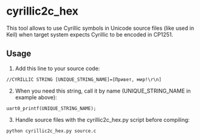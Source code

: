 # cyrillic2c_hex
This tool allows to use Cyrillic symbols in Unicode source files (like used in Keil) when target system expects Cyrillic to be encoded in CP1251.

## Usage
1. Add this line to your source code:

`//CYRILLIC STRING [UNIQUE_STRING_NAME]=[Привет, мир!\r\n]`

2. When you need this string, call it by name (UNIQUE_STRING_NAME in example above):

`uart0_printf(UNIQUE_STRING_NAME);`

3. Handle source files with the cyrillic2c_hex.py script before compiling:

`python cyrillic2c_hex.py source.c`
